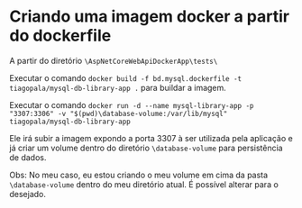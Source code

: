 # Criando uma imagem docker a partir do dockerfile

A partir do diretório ```\AspNetCoreWebApiDockerApp\tests\```

Executar o comando ```docker build -f bd.mysql.dockerfile -t tiagopala/mysql-db-library-app .``` para buildar a imagem.

Executar o comando ```docker run -d --name mysql-library-app -p "3307:3306" -v "$(pwd)\database-volume:/var/lib/mysql" tiagopala/mysql-db-library-app```

Ele irá subir a imagem expondo a porta 3307 à ser utilizada pela aplicação e já criar um volume dentro do diretório ```\database-volume``` para persistência de dados.

Obs: No meu caso, eu estou criando o meu volume em cima da pasta ```\database-volume``` dentro do meu diretório atual. É possível alterar para o desejado.